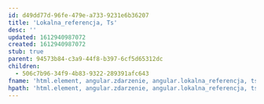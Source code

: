 ```yaml
---
id: d49dd77d-96fe-479e-a733-9231e6b36207
title: 'Lokalna_referencja, Ts'
desc: ''
updated: 1612940987072
created: 1612940987072
stub: true
parent: 94573b84-c3a9-44f8-b397-6cf5d65312dc
children:
  - 506c7b96-34f9-4b83-9322-289391afc643
fname: 'html.element, angular.zdarzenie, angular.lokalna_referencja, ts'
hpath: 'html.element, angular.zdarzenie, angular.lokalna_referencja, ts'
---
```



